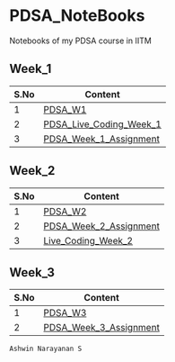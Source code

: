 # PDSA_NoteBooks
Notebooks of my PDSA course in IITM

## Week_1

| S.No | Content |
| ------------- | ------------- |
| 1 | <a href="https://github.com/Ashrockzzz2003/PDSA_NoteBooks/blob/main/Week_1/PDSA_W1.ipynb">PDSA_W1</a>  |
| 2 | <a href="https://github.com/Ashrockzzz2003/PDSA_NoteBooks/blob/main/Week_1/PDSA_Live_Coding_Week_1.ipynb">PDSA_Live_Coding_Week_1</a>  |
| 3 | <a href="https://github.com/Ashrockzzz2003/PDSA_NoteBooks/blob/main/Week_1/PDSA_Week_1_Assignment.ipynb">PDSA_Week_1_Assignment</a> |

## Week_2

| S.No | Content |
| ------------- | ------------- |
| 1 | <a href="https://github.com/Ashrockzzz2003/PDSA_NoteBooks/blob/main/Week_2/PDSA_W2.ipynb">PDSA_W2</a> |
| 2 | <a href="https://github.com/Ashrockzzz2003/PDSA_NoteBooks/blob/main/Week_2/PDSA_Week_2_Assignment.ipynb">PDSA_Week_2_Assignment</a> |
| 3 | <a href="https://github.com/Ashrockzzz2003/PDSA_NoteBooks/blob/main/Week_2/Live_Coding_Week_2.ipynb">Live_Coding_Week_2</a> |

## Week_3

| S.No | Content |
| ---- | ------- |
| 1 | <a href="https://github.com/Ashrockzzz2003/PDSA_NoteBooks/blob/main/Week_3/PDSA_W3.ipynb">PDSA_W3</a> |
| 2 | <a href="https://github.com/Ashrockzzz2003/PDSA_NoteBooks/blob/main/Week_3/PDSA_Week_3_Assignment.ipynb">PDSA_Week_3_Assignment</a> |

`Ashwin Narayanan S`
